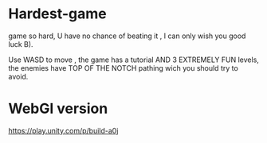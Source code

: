 # Hardest-game
game so hard, U have no chance of beating it ,
I can only wish you good luck B).

Use WASD to move , the game has a tutorial AND 3 EXTREMELY FUN levels, the enemies have TOP OF THE NOTCH pathing wich you should try to avoid. 




# WebGl version
https://play.unity.com/p/build-a0j
